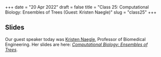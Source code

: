 +++
date = "20 Apr 2022"
draft = false
title = "Class 25: Computational Biology: Ensembles of Trees (Guest: Kristen Naegle)"
slug = "class25"
+++

## Slides

Our guest speaker today was [Kristen Naegle](https://engineering.virginia.edu/naegle-lab), Professor of Biomedical Engineering. Her slides are here: [_Computational Biology: Ensembles of Trees_](https://www.dropbox.com/s/kdrjeazsy623yj0/naegle-aspen.pdf?dl=0).
